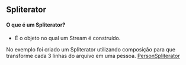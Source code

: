 ## Spliterator


#### O que é um Spliterator?
- É o objeto no qual um Stream é construído.

No exemplo foi criado um Spliterator utilizando composição para que transforme cada 3 linhas do arquivo em uma pessoa.
[PersonSpliterator](src/main/java/com/ac/example/spliterator/PersonSpliterator.java)